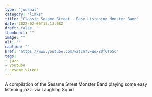 ```yaml
---
type: "journal"
category: "links"
title: "Classic Sesame Street - Easy Listening Monster Band"
date: 2022-02-06T15:13:08Z
draft: false
thumbnail: ""
image: ""
alt: ""
caption: ""
href: "https://www.youtube.com/watch?v=WexZ0f6To5c"
tags:
- jazz
- youtube
- sesame-street
---
```


A compilation of the Sesame Street Monster Band playing some easy listening jazz. via Laughing Squid
